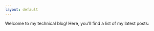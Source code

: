 ```yaml
---
layout: default
---
```


Welcome to my technical blog! Here, you'll find a list of my latest posts:
